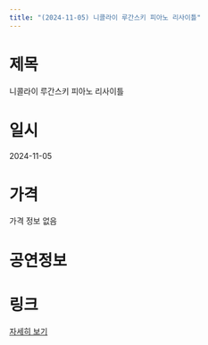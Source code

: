 ```yaml
---
title: "(2024-11-05) 니콜라이 루간스키 피아노 리사이틀"
---
```


# 제목
니콜라이 루간스키 피아노 리사이틀

# 일시
2024-11-05

# 가격
가격 정보 없음

# 공연정보


# 링크
[자세히 보기](https://www.sac.or.kr/site/main/show/show_view?SN=63662, "https://www.sac.or.kr/site/main/show/show_view?SN=63662")
